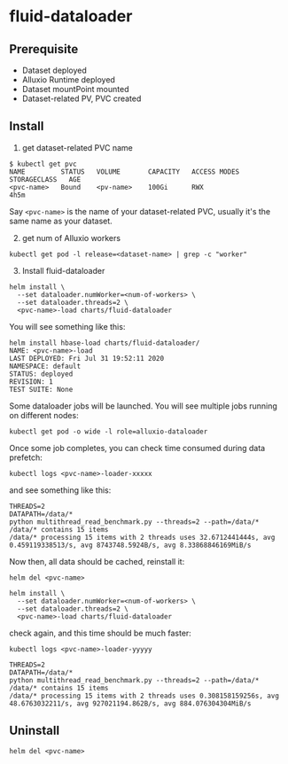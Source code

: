 # fluid-dataloader

## Prerequisite
- Dataset deployed
- Alluxio Runtime deployed
- Dataset mountPoint mounted
- Dataset-related PV, PVC created

## Install
1. get dataset-related PVC name
```shell script
$ kubectl get pvc
NAME         STATUS   VOLUME       CAPACITY   ACCESS MODES   STORAGECLASS   AGE
<pvc-name>   Bound    <pv-name>    100Gi      RWX                           4h5m
```
Say `<pvc-name>` is the name of your dataset-related PVC, usually it's the same name as your dataset.

2. get num of Alluxio workers
```shell script
kubectl get pod -l release=<dataset-name> | grep -c "worker"
```

3. Install fluid-dataloader

```shell script
helm install \
  --set dataloader.numWorker=<num-of-workers> \
  --set dataloader.threads=2 \
  <pvc-name>-load charts/fluid-dataloader
```

You will see something like this:
```
helm install hbase-load charts/fluid-dataloader/
NAME: <pvc-name>-load
LAST DEPLOYED: Fri Jul 31 19:52:11 2020
NAMESPACE: default
STATUS: deployed
REVISION: 1
TEST SUITE: None
```

Some dataloader jobs will be launched. You will see multiple jobs running on different nodes:
```shell script
kubectl get pod -o wide -l role=alluxio-dataloader
```

Once some job completes, you can check time consumed during data prefetch:
```shell script
kubectl logs <pvc-name>-loader-xxxxx
```
and see something like this:
```
THREADS=2
DATAPATH=/data/*
python multithread_read_benchmark.py --threads=2 --path=/data/*
/data/* contains 15 items
/data/* processing 15 items with 2 threads uses 32.6712441444s, avg 0.459119338513/s, avg 8743748.5924B/s, avg 8.33868846169MiB/s
```

Now then, all data should be cached, reinstall it:
```shell script
helm del <pvc-name>

helm install \
  --set dataloader.numWorker=<num-of-workers> \
  --set dataloader.threads=2 \
  <pvc-name>-load charts/fluid-dataloader
```

check again, and this time should be much faster:
```shell script
kubectl logs <pvc-name>-loader-yyyyy
```
```
THREADS=2
DATAPATH=/data/*
python multithread_read_benchmark.py --threads=2 --path=/data/*
/data/* contains 15 items
/data/* processing 15 items with 2 threads uses 0.308158159256s, avg 48.6763032211/s, avg 927021194.862B/s, avg 884.076304304MiB/s
```

## Uninstall
```
helm del <pvc-name>
```
